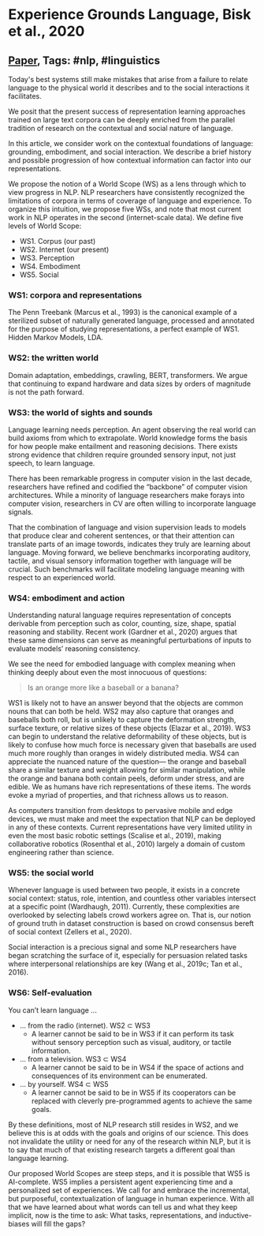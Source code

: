 # Experience Grounds Language, Bisk et al., 2020

## [Paper](https://arxiv.org/abs/2004.10151), Tags: \#nlp, \#linguistics

Today's best systems still make mistakes that arise from a failure to relate language to the physical world it describes and to the social interactions it facilitates.

We posit that the present success of representation learning approaches trained on large text corpora can be deeply enriched from the parallel tradition of research on the contextual and social nature of language.

In this article, we consider work on the contextual foundations of language: grounding, embodiment, and social interaction. We describe a brief history and possible progression of how contextual information can factor into our representations.

We propose the notion of a World Scope (WS) as a lens through which to view progress in NLP. NLP researchers have consistently recognized the limitations of corpora in terms of coverage of language and experience. To organize this intuition, we propose five WSs, and note that most current work in NLP operates in the second (internet-scale data). We define five levels of World Scope:

* WS1. Corpus (our past)
* WS2. Internet (our present)
* WS3. Perception
* WS4. Embodiment
* WS5. Social

### WS1: corpora and representations

The Penn Treebank (Marcus et al., 1993) is the canonical example of a sterilized subset of naturally generated language, processed and annotated for the purpose of studying representations, a perfect example of WS1. Hidden Markov Models, LDA.

### WS2: the written world

Domain adaptation, embeddings, crawling, BERT, transformers.  We argue that continuing to expand hardware and data sizes by orders of magnitude is not the path forward.

### WS3: the world of sights and sounds

Language learning needs perception. An agent observing the real world can build axioms from which to extrapolate. World knowledge forms the basis for how people make entailment and reasoning decisions. There exists strong evidence that children require grounded sensory input, not just speech, to learn language.

There has been remarkable progress in computer vision in the last decade, researchers have refined and codified the “backbone” of computer vision architectures. While a minority of language researchers make forays into computer vision, researchers in CV are often willing to incorporate language signals.

That the combination of language and vision supervision leads to models that produce clear and coherent sentences, or that their attention can translate parts of an image  towords, indicates they truly are learning about language. Moving forward, we believe benchmarks incorporating auditory, tactile, and visual sensory information together with language will be crucial. Such benchmarks will facilitate modeling language meaning with respect to an experienced world.

### WS4: embodiment and action

Understanding natural language requires representation of concepts derivable from perception such as color, counting, size, shape, spatial reasoning and stability. Recent work (Gardner et al., 2020) argues that these same dimensions can serve as meaningful perturbations of inputs to evaluate models’ reasoning consistency. 

We see the need for embodied language with complex meaning when thinking deeply about even the most innocuous of questions:

> Is an orange more like a baseball or a banana?

WS1 is likely not to have an answer beyond that the objects are common nouns that can both be held. WS2 may also capture that oranges and baseballs both roll, but is unlikely to capture the deformation strength, surface texture, or relative sizes of these objects (Elazar et al., 2019). WS3 can begin to understand the relative deformability of these objects, but is likely to confuse how much force is necessary given that baseballs are used much more roughly than oranges in widely distributed media. WS4 can appreciate the nuanced nature of the question— the orange and baseball share a similar texture and weight allowing for similar manipulation, while the orange and banana both contain peels, deform under stress, and are edible. We as humans have rich representations of these items. The words evoke a myriad of properties, and that richness allows us to reason.

As computers transition from desktops to pervasive mobile and edge devices, we must make and meet the expectation that NLP can be deployed in any of these contexts. Current representations have very limited utility in even the most basic robotic settings (Scalise et al., 2019), making collaborative robotics (Rosenthal et al., 2010) largely a domain of custom engineering rather than science.

### WS5: the social world

Whenever language is used between two people, it exists in a concrete social context: status, role, intention, and countless other variables intersect at a specific point (Wardhaugh, 2011). Currently, these complexities are overlooked by selecting labels crowd workers agree on. That is, our notion of ground truth in dataset construction is based on crowd consensus bereft of social context (Zellers et al., 2020).

Social interaction is a precious signal and some NLP researchers have began scratching the surface of it, especially for persuasion related tasks where interpersonal relationships are key (Wang et al., 2019c; Tan et al., 2016).

### WS6: Self-evaluation

You can’t learn language ...

* ... from the radio (internet). WS2 ⊂ WS3
    * A learner cannot be said to be in WS3 if it can perform its task without sensory perception such as visual, auditory, or tactile information.
* ... from a television. WS3 ⊂ WS4
    * A learner cannot be said to be in WS4 if the space of actions and consequences of its environment can be enumerated.
* ... by yourself. WS4 ⊂ WS5
    * A learner cannot be said to be in WS5 if its cooperators can be replaced with cleverly pre-programmed agents to achieve the same goals.

By these definitions, most of NLP research still resides in WS2, and we believe this is at odds with the goals and origins of our science. This does not invalidate the utility or need for any of the research within NLP, but it is to say that much of that existing research targets a different goal than language learning.

Our proposed World Scopes are steep steps, and it is possible that WS5 is AI-complete. WS5 implies a persistent agent experiencing time and a personalized set of experiences. We call for and embrace the incremental, but purposeful, contextualization of language in human experience. With all that we have learned about what words can tell us and what they keep implicit, now is the time to ask: What tasks, representations, and inductive-biases will fill the gaps?
